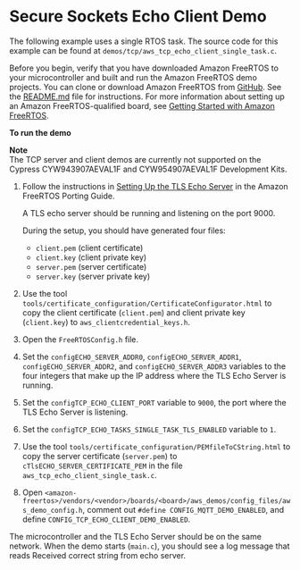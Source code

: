# Secure Sockets Echo Client Demo<a name="secure-sockets-demo"></a>

The following example uses a single RTOS task\. The source code for this example can be found at `demos/tcp/aws_tcp_echo_client_single_task.c`\.

Before you begin, verify that you have downloaded Amazon FreeRTOS to your microcontroller and built and run the Amazon FreeRTOS demo projects\. You can clone or download Amazon FreeRTOS from [GitHub](https://github.com/aws/amazon-freertos)\. See the [README\.md](https://github.com/aws/amazon-freertos/blob/master/README.md) file for instructions\. For more information about setting up an Amazon FreeRTOS\-qualified board, see [Getting Started with Amazon FreeRTOS](https://docs.aws.amazon.com/freertos/latest/userguide/freertos-getting-started.html)\.

**To run the demo**

**Note**  
The TCP server and client demos are currently not supported on the Cypress CYW943907AEVAL1F and CYW954907AEVAL1F Development Kits\.

1. Follow the instructions in [Setting Up the TLS Echo Server](https://docs.aws.amazon.com/freertos/latest/portingguide/tls-echo-server.html) in the Amazon FreeRTOS Porting Guide\.

   A TLS echo server should be running and listening on the port 9000\.

   During the setup, you should have generated four files:
   + `client.pem` \(client certificate\)
   + `client.key` \(client private key\)
   + `server.pem` \(server certificate\)
   + `server.key` \(server private key\)

1. Use the tool `tools/certificate_configuration/CertificateConfigurator.html` to copy the client certificate \(`client.pem`\) and client private key \(`client.key`\) to `aws_clientcredential_keys.h`\.

1. Open the `FreeRTOSConfig.h` file\.

1. Set the `configECHO_SERVER_ADDR0`, `configECHO_SERVER_ADDR1`, `configECHO_SERVER_ADDR2`, and `configECHO_SERVER_ADDR3` variables to the four integers that make up the IP address where the TLS Echo Server is running\.

1. Set the `configTCP_ECHO_CLIENT_PORT` variable to `9000`, the port where the TLS Echo Server is listening\.

1. Set the `configTCP_ECHO_TASKS_SINGLE_TASK_TLS_ENABLED` variable to `1`\.

1. Use the tool `tools/certificate_configuration/PEMfileToCString.html` to copy the server certificate \(`server.pem`\) to `cTlsECHO_SERVER_CERTIFICATE_PEM` in the file `aws_tcp_echo_client_single_task.c`\.

1.  Open `<amazon-freertos>/vendors/<vendor>/boards/<board>/aws_demos/config_files/aws_demo_config.h`, comment out `#define CONFIG_MQTT_DEMO_ENABLED`, and define `CONFIG_TCP_ECHO_CLIENT_DEMO_ENABLED`\.

The microcontroller and the TLS Echo Server should be on the same network\. When the demo starts \(`main.c`\), you should see a log message that reads Received correct string from echo server\.